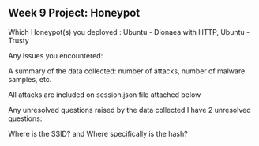 ## Week 9 Project: Honeypot

Which Honeypot(s) you deployed : Ubuntu - Dionaea with HTTP, Ubuntu - Trusty

Any issues you encountered:

A summary of the data collected: number of attacks, number of malware samples, etc.

All attacks are included on session.json file attached below

Any unresolved questions raised by the data collected I have 2 unresolved questions:

Where is the SSID? and Where specifically is the hash?
